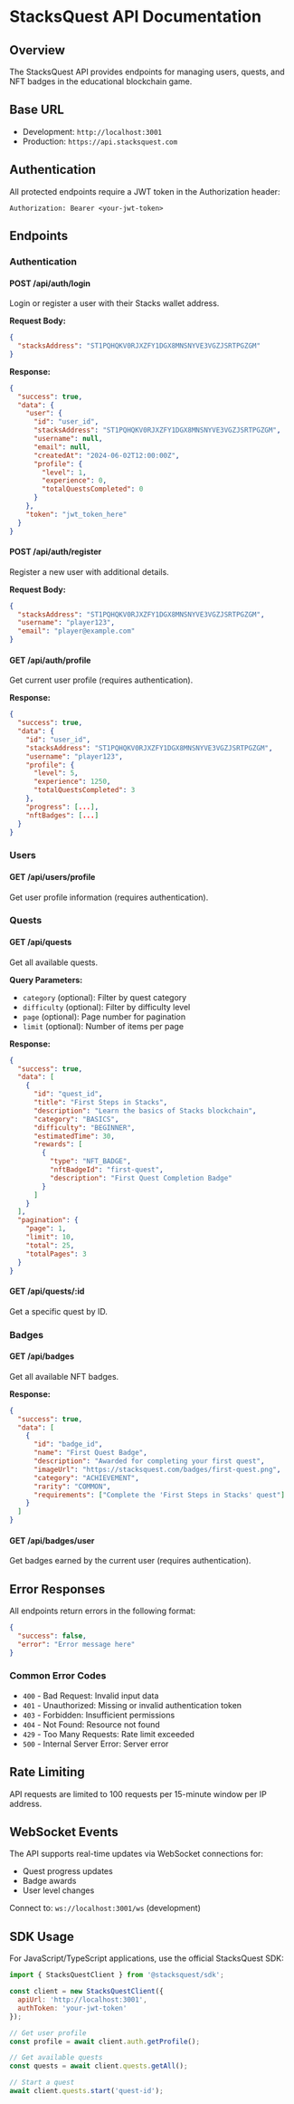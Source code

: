 # StacksQuest API Documentation

## Overview

The StacksQuest API provides endpoints for managing users, quests, and NFT badges in the educational blockchain game.

## Base URL

- Development: `http://localhost:3001`
- Production: `https://api.stacksquest.com`

## Authentication

All protected endpoints require a JWT token in the Authorization header:

```
Authorization: Bearer <your-jwt-token>
```

## Endpoints

### Authentication

#### POST /api/auth/login
Login or register a user with their Stacks wallet address.

**Request Body:**
```json
{
  "stacksAddress": "ST1PQHQKV0RJXZFY1DGX8MNSNYVE3VGZJSRTPGZGM"
}
```

**Response:**
```json
{
  "success": true,
  "data": {
    "user": {
      "id": "user_id",
      "stacksAddress": "ST1PQHQKV0RJXZFY1DGX8MNSNYVE3VGZJSRTPGZGM",
      "username": null,
      "email": null,
      "createdAt": "2024-06-02T12:00:00Z",
      "profile": {
        "level": 1,
        "experience": 0,
        "totalQuestsCompleted": 0
      }
    },
    "token": "jwt_token_here"
  }
}
```

#### POST /api/auth/register
Register a new user with additional details.

**Request Body:**
```json
{
  "stacksAddress": "ST1PQHQKV0RJXZFY1DGX8MNSNYVE3VGZJSRTPGZGM",
  "username": "player123",
  "email": "player@example.com"
}
```

#### GET /api/auth/profile
Get current user profile (requires authentication).

**Response:**
```json
{
  "success": true,
  "data": {
    "id": "user_id",
    "stacksAddress": "ST1PQHQKV0RJXZFY1DGX8MNSNYVE3VGZJSRTPGZGM",
    "username": "player123",
    "profile": {
      "level": 5,
      "experience": 1250,
      "totalQuestsCompleted": 3
    },
    "progress": [...],
    "nftBadges": [...]
  }
}
```

### Users

#### GET /api/users/profile
Get user profile information (requires authentication).

### Quests

#### GET /api/quests
Get all available quests.

**Query Parameters:**
- `category` (optional): Filter by quest category
- `difficulty` (optional): Filter by difficulty level
- `page` (optional): Page number for pagination
- `limit` (optional): Number of items per page

**Response:**
```json
{
  "success": true,
  "data": [
    {
      "id": "quest_id",
      "title": "First Steps in Stacks",
      "description": "Learn the basics of Stacks blockchain",
      "category": "BASICS",
      "difficulty": "BEGINNER",
      "estimatedTime": 30,
      "rewards": [
        {
          "type": "NFT_BADGE",
          "nftBadgeId": "first-quest",
          "description": "First Quest Completion Badge"
        }
      ]
    }
  ],
  "pagination": {
    "page": 1,
    "limit": 10,
    "total": 25,
    "totalPages": 3
  }
}
```

#### GET /api/quests/:id
Get a specific quest by ID.

### Badges

#### GET /api/badges
Get all available NFT badges.

**Response:**
```json
{
  "success": true,
  "data": [
    {
      "id": "badge_id",
      "name": "First Quest Badge",
      "description": "Awarded for completing your first quest",
      "imageUrl": "https://stacksquest.com/badges/first-quest.png",
      "category": "ACHIEVEMENT",
      "rarity": "COMMON",
      "requirements": ["Complete the 'First Steps in Stacks' quest"]
    }
  ]
}
```

#### GET /api/badges/user
Get badges earned by the current user (requires authentication).

## Error Responses

All endpoints return errors in the following format:

```json
{
  "success": false,
  "error": "Error message here"
}
```

### Common Error Codes

- `400` - Bad Request: Invalid input data
- `401` - Unauthorized: Missing or invalid authentication token
- `403` - Forbidden: Insufficient permissions
- `404` - Not Found: Resource not found
- `429` - Too Many Requests: Rate limit exceeded
- `500` - Internal Server Error: Server error

## Rate Limiting

API requests are limited to 100 requests per 15-minute window per IP address.

## WebSocket Events

The API supports real-time updates via WebSocket connections for:

- Quest progress updates
- Badge awards
- User level changes

Connect to: `ws://localhost:3001/ws` (development)

## SDK Usage

For JavaScript/TypeScript applications, use the official StacksQuest SDK:

```javascript
import { StacksQuestClient } from '@stacksquest/sdk';

const client = new StacksQuestClient({
  apiUrl: 'http://localhost:3001',
  authToken: 'your-jwt-token'
});

// Get user profile
const profile = await client.auth.getProfile();

// Get available quests
const quests = await client.quests.getAll();

// Start a quest
await client.quests.start('quest-id');
```
